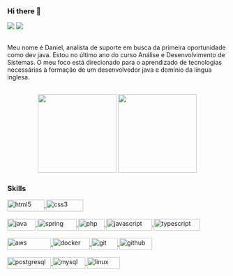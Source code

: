 ### Hi there 👋
<div style="display: inline_block">
  <a href = "mailto:daniel.mascr@gmail.com"><img src="https://img.shields.io/badge/-Gmail-%23333?style=for-the-badge&logo=gmail&logoColor=white" target="_blank"></a>
  <a href="https://www.linkedin.com/in/danielmrsilva/" target="_blank"><img src="https://img.shields.io/badge/-LinkedIn-%230077B5?style=for-the-badge&logo=linkedin&logoColor=white" target="_blank"></a> 
</div>

##

Meu nome é Daniel, analista de suporte em busca da primeira oportunidade como dev java. Estou no último ano do curso Análise e Desenvolvimento de Sistemas. O meu foco está direcionado para o aprendizado de tecnologias necessárias à formação de um desenvolvedor java e domínio da língua inglesa.

</br>
  
<div align="center">
  <img height="180em" src="https://github-readme-stats.vercel.app/api?username=dmrsilva&show_icons=true&theme=dark&include_all_commits=true&count_private=true"/>
  <img height="180em" src="https://github-readme-stats.vercel.app/api/top-langs/?username=dmrsilva&layout=compact&langs_count=7&theme=dark"/>
</div>

### Skills
<div style="display: inline_block">
<a href="https://github.com/dmrsilva">
<img align="center" alt="html5" height="27" width="85" src="https://img.shields.io/badge/HTML5-E34F26?style=for-the-badge&logo=html5&logoColor=white">
<img align="center" alt="css3" height="27" width="85" src="https://img.shields.io/badge/CSS3-1572B6?style=for-the-badge&logo=css3&logoColor=white">
</a>
</div>

</br>

<div style="display: inline_block">
<a href="https://github.com/dmrsilva">
<img align="center" alt="java" height="27" width="65" src="https://img.shields.io/badge/Java-ED8B00?style=for-the-badge&logo=java&logoColor=white">
<img align="center" alt="spring" height="27" width="90" src="https://img.shields.io/badge/Spring-6DB33F?style=for-the-badge&logo=spring&logoColor=white">
<img align="center" alt="php" height="27" width="60" src="https://img.shields.io/badge/PHP-777BB4?style=for-the-badge&logo=php&logoColor=white">
<img align="center" alt="javascript" height="27" width="105" src="https://img.shields.io/badge/JavaScript-F7DF1E?style=for-the-badge&logo=javascript&logoColor=black">
<img align="center" alt="typescript" height="27" width="105" src="https://img.shields.io/badge/TypeScript-007ACC?style=for-the-badge&logo=typescript&logoColor=white">
</a>
</div>

</br>

<div style="display: inline_block">
<a href="https://github.com/dmrsilva">
<img align="center" alt="aws" height="27" width="100" src="https://img.shields.io/badge/Amazon_AWS-232F3E?style=for-the-badge&logo=amazon-aws&logoColor=white">
<img align="center" alt="docker" height="27" width="85" src="https://img.shields.io/badge/Docker-2CA5E0?style=flat-square&logo=docker&logoColor=white">
<img align="center" alt="git" height="27" width="60" src="https://img.shields.io/badge/Git-F05032?style=flat-sqaure&logo=git&logoColor=white">
<img align="center" alt="github" height="27" width="75" src="https://img.shields.io/badge/GitHub-100000?style=flat-square&logo=github&logoColor=white">
</a>
</div>

</br>

<div style="display: inline_block">
<a href="https://github.com/dmrsilva">
<img align="center" alt="postgresql" height="27" width="100" src="https://img.shields.io/badge/PostgreSQL-316192?style=for-the-badge&logo=postgresql&logoColor=white">
<img align="center" alt="mysql" height="27" width="75" src="https://img.shields.io/badge/MySQL-00000F?style=for-the-badge&logo=mysql&logoColor=white">
<img align="center" alt="linux" height="27" width="75" src="https://img.shields.io/badge/Linux-FCC624?style=flat-square&logo=linux&logoColor=black">
</a>
</div>

<!--
**dmrsilva/dmrsilva** is a ✨ _special_ ✨ repository because its `README.md` (this file) appears on your GitHub profile.

Here are some ideas to get you started:

- 🌱 Atualmente estou focando os meus nas linaugens...
- 👯 I’m looking to collaborate on ...
- 🤔 I’m looking for help with ...
- 💬 Ask me about ...
- 📫 How to reach me: ...
- 😄 Pronouns: ...
- ⚡ Fun fact: ...
-->
